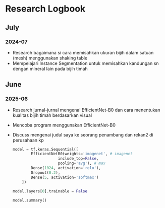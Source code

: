 # Research Logbook

## July

### 2024-07
- Research bagaimana si cara memisahkan ukuran bijih dalam satuan (mesh) menggunakan shaking table
- Mempelajari Instance Segmentation untuk memisahkan kandungan sn dengan mineral lain pada bijih timah


## June

### 2025-06
- Research jurnal-jurnal mengenai EfficientNet-B0 dan cara menentukan kualitas bijih timah berdasarkan visual
- Mencoba program menggunakan EfficientNet-B0 
- Discuss mengenai judul saya ke seorang penambang dan rekan2 di perusahaan kp

    ```python
    model = tf.keras.Sequential([
            EfficientNetB0(weights='imagenet', # imagenet
                        include_top=False,
                        pooling='avg'), # max
            Dense(1024, activation='relu'),
            Dropout(0.2), 
            Dense(5, activation='softmax')
        ])
        
    model.layers[0].trainable = False

    model.summary()
    ```